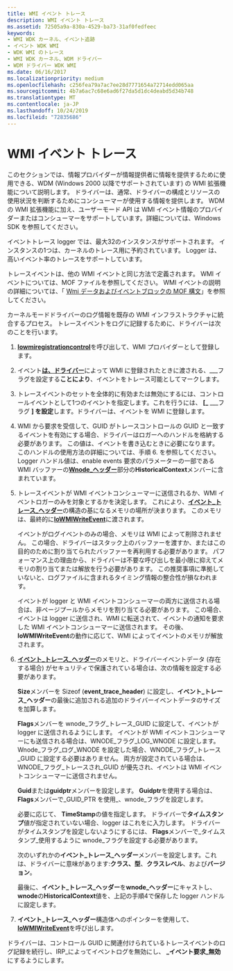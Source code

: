 ```yaml
---
title: WMI イベント トレース
description: WMI イベント トレース
ms.assetid: 72505a9a-830a-4529-ba73-31af0fedfeec
keywords:
- WMI WDK カーネル、イベント追跡
- イベント WDK WMI
- WDK WMI のトレース
- WMI WDK カーネル、WDM ドライバー
- WDM ドライバー WDK WMI
ms.date: 06/16/2017
ms.localizationpriority: medium
ms.openlocfilehash: c256fea79a7ac7ee28d7771654a72714edd065aa
ms.sourcegitcommit: 4b7a6ac7c68e6ad6f27da5d1dc4deabd5d34b748
ms.translationtype: MT
ms.contentlocale: ja-JP
ms.lasthandoff: 10/24/2019
ms.locfileid: "72835686"
---
```

# <a name="wmi-event-tracing"></a>WMI イベント トレース





このセクションでは、情報プロバイダーが情報提供者に情報を提供するために使用できる、WDM (Windows 2000 以降でサポートされています) の WMI 拡張機能について説明します。 ドライバーは、通常、ドライバーの構成とリソースの使用状況を判断するためにコンシューマーが使用する情報を提供します。 WDM の WMI 拡張機能に加え、ユーザーモード API は WMI イベント情報のプロバイダーまたはコンシューマーをサポートしています。詳細については、Windows SDK を参照してください。

イベントトレース logger では、最大32のインスタンスがサポートされます。 インスタンスの1つは、カーネルのトレース用に予約されています。 Logger は、高いイベント率のトレースをサポートしています。

トレースイベントは、他の WMI イベントと同じ方法で定義されます。 WMI イベントについては、MOF ファイルを参照してください。 WMI イベントの説明の詳細については、「 [Wmi データおよびイベントブロックの MOF 構文](mof-syntax-for-wmi-data-and-event-blocks.md)」を参照してください。

カーネルモードドライバーのログ情報を既存の WMI インフラストラクチャに統合するプロセス。 トレースイベントをログに記録するために、ドライバーは次のことを行います。

1.  [**Iowmiregistrationcontrol**](https://docs.microsoft.com/windows-hardware/drivers/ddi/wdm/nf-wdm-iowmiregistrationcontrol)を呼び出して、WMI プロバイダーとして登録します。

2.  イベント[**は、ドライバー**](https://docs.microsoft.com/windows-hardware/drivers/ddi/wmistr/ns-wmistr-wmiregguidw)によって WMI に登録されたときに渡される、\_\_\_フラグを設定する**ことにより**、イベントをトレース可能としてマークします。

3.  トレースイベントのセットを全体的に有効または無効にするには、コントロールイベントとして1つのイベントを指定します。これを行うには、 **[\_** \_\_\_フラグ **] を設定**します。ドライバーは、イベントを WMI に登録します。

4.  WMI から要求を受信して、GUID がトレースコントロールの GUID と一致するイベントを有効にする場合、ドライバーはロガーへのハンドルを格納する必要があります。 この値は、イベントを書き込むときに必要になります。 このハンドルの使用方法の詳細については、手順 6. を参照してください。 Logger ハンドル値は、enable events 要求のパラメーターの一部である WMI バッファーの[**Wnode\_ヘッダー**](https://docs.microsoft.com/windows-hardware/drivers/ddi/wmistr/ns-wmistr-_wnode_header)部分の**HistoricalContext**メンバーに含まれています。

5.  トレースイベントが WMI イベントコンシューマーに送信されるか、WMI イベントロガーのみを対象とするかを決定します。 これにより、[**イベント\_トレース\_ヘッダー**](https://msdn.microsoft.com/library/windows/hardware/ff544329)の構造の基になるメモリの場所が決まります。 このメモリは、最終的に[**IoWMIWriteEvent**](https://docs.microsoft.com/windows-hardware/drivers/ddi/wdm/nf-wdm-iowmiwriteevent)に渡されます。

    イベントがログイベントのみの場合、メモリは WMI によって削除されません。 この場合、ドライバーはスタック上のバッファーを渡すか、またはこの目的のために割り当てられたバッファーを再利用する必要があります。 パフォーマンス上の理由から、ドライバーは不要な呼び出しを最小限に抑えてメモリの割り当てまたは解放を行う必要があります。 この推奨事項に準拠していないと、ログファイルに含まれるタイミング情報の整合性が損なわれます。

    イベントが logger と WMI イベントコンシューマーの両方に送信される場合は、非ページプールからメモリを割り当てる必要があります。 この場合、イベントは logger に送信され、WMI に転送されて、イベントの通知を要求した WMI イベントコンシューマーに送信されます。 その後、 **IoWMIWriteEvent**の動作に応じて、WMI によってイベントのメモリが解放されます。

6.  [**イベント\_トレース\_ヘッダー**](https://msdn.microsoft.com/library/windows/hardware/ff544329)のメモリと、ドライバーイベントデータ (存在する場合) がセキュリティで保護されている場合は、次の情報を設定する必要があります。

    **Size**メンバーを Sizeof (**event\_trace\_header**) に設定し、**イベント\_トレース\_ヘッダー**の最後に追加される追加のドライバーイベントデータのサイズを加算します。

    **Flags**メンバーを wnode\_フラグ\_トレース\_GUID に設定して、イベントが logger に送信されるようにします。 イベントが WMI イベントコンシューマーにも送信される場合は、WNODE\_フラグ\_LOG\_WNODE に設定します。 Wnode\_フラグ\_ログ\_WNODE を設定した場合、WNODE\_フラグ\_トレース\_GUID に設定する必要はありません。 両方が設定されている場合は、WNODE\_フラグ\_トレースされ\_GUID が優先され、イベントは WMI イベントコンシューマーに送信されません。

    **Guid**または**guidptr**メンバーを設定します。 **Guidptr**を使用する場合は、 **Flags**メンバーで\_GUID\_PTR を使用\_、wnode\_フラグを設定します。

    必要に応じて、 **TimeStamp**の値を指定します。 ドライバーで**タイムスタンプ**値が指定されていない場合、logger はこれをに入力します。 ドライバーがタイムスタンプを設定しないようにするには、 **Flags**メンバーで\_タイムスタンプ\_使用するように wnode\_フラグを設定する必要があります。

    次のいずれかの**イベント\_トレース\_ヘッダー**メンバーを設定します。これは、ドライバーに意味があります:**クラス、型**、**クラスレベル**、および**バージョン**。

    最後に、**イベント\_トレース\_ヘッダー**を**wnode\_ヘッダー**にキャストし、 **wnode**の**HistoricalContext**値を、上記の手順4で保存した logger ハンドルに設定します。

7.  **イベント\_トレース\_ヘッダー**構造体へのポインターを使用して、 [**IoWMIWriteEvent**](https://docs.microsoft.com/windows-hardware/drivers/ddi/wdm/nf-wdm-iowmiwriteevent)を呼び出します。

ドライバーは、コントロール GUID に関連付けられているトレースイベントのログ記録を続行し、IRP\_によってイベントログを無効にし、 **\_イベント要求\_無効**にするようにします。

 

 




